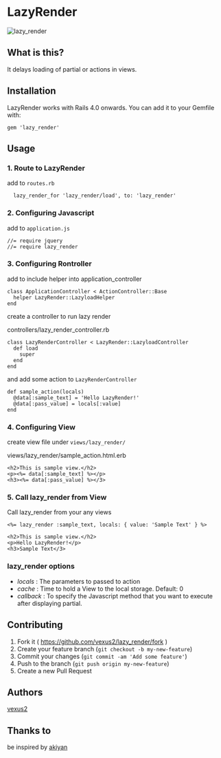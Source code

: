 # LazyRender

![lazy_render](https://raw.githubusercontent.com/vexus2/lazy_render/master/spec/assets/images/lazy-render.png)

## What is this?
It delays loading of partial or actions in views.

## Installation

LazyRender works with Rails 4.0 onwards. You can add it to your Gemfile with:

```
gem 'lazy_render'
```


## Usage

### 1. Route to LazyRender

add to `routes.rb`
```
  lazy_render_for 'lazy_render/load', to: 'lazy_render'
```

### 2. Configuring Javascript

add to `application.js`

```
//= require jquery
//= require lazy_render
```

### 3. Configuring Rontroller

add to include helper into application_controller

```
class ApplicationController < ActionController::Base
  helper LazyRender::LazyloadHelper
end
```

create a controller to run lazy render

controllers/lazy_render_controller.rb
```
class LazyRenderController < LazyRender::LazyloadController
  def load
    super
  end
end
```

and add some action to `LazyRenderController`

```
def sample_action(locals)
  @data[:sample_text] = 'Hello LazyRender!'
  @data[:pass_value] = locals[:value]
end
```


### 4. Configuring View

create view file under `views/lazy_render/`

views/lazy_render/sample_action.html.erb
```
<h2>This is sample view.</h2>
<p><%= data[:sample_text] %></p>
<h3><%= data[:pass_value] %></3>
```


### 5. Call lazy_render from View

Call lazy_render from your any views

```
<%= lazy_render :sample_text, locals: { value: 'Sample Text' } %>
```

```
<h2>This is sample view.</h2>
<p>Hello LazyRender!</p>
<h3>Sample Text</3>
```

### lazy_render options
- *locals* : The parameters to passed to action
- *cache* : Time to hold a View to the local storage. Default: 0
- *callback* : To specify the Javascript method that you want to execute after displaying partial.

## Contributing

1. Fork it ( https://github.com/vexus2/lazy_render/fork )
2. Create your feature branch (`git checkout -b my-new-feature`)
3. Commit your changes (`git commit -am 'Add some feature'`)
4. Push to the branch (`git push origin my-new-feature`)
5. Create a new Pull Request


## Authors
[vexus2](https://github.com/vexus2)


## Thanks to
be inspired by [akiyan](https://github.com/akiyan)
